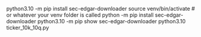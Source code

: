 python3.10 -m pip install sec-edgar-downloader
source venv/bin/activate   # or whatever your venv folder is called
python -m pip install sec-edgar-downloader
python3.10 -m pip show sec-edgar-downloader
python3.10 ticker_10k_10q.py


